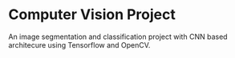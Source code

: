 # Computer Vision Project

An image segmentation and classification project with CNN based architecure using Tensorflow and OpenCV.
